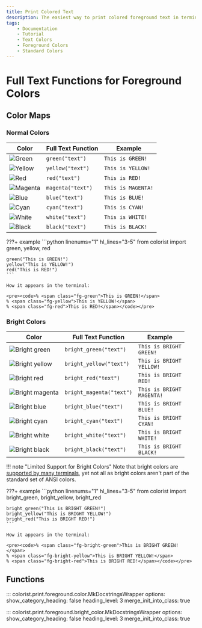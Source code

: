 ```yaml
---
title: Print Colored Text
description: The easiest way to print colored foreground text in terminal output using Colorist for Python. This documentation includes color maps and code examples.
tags:
    - Documentation
    - Tutorial
    - Text Colors
    - Foreground Colors
    - Standard Colors
---
```


# Full Text Functions for Foreground Colors
## Color Maps
### Normal Colors

| Color                                                    | Full Text Function    | Example                                                       |
| -------------------------------------------------------- | --------------------- | ------------------------------------------------------------- |
| ![Green](../../assets/images/colors/green_16x16.png)     | `green("text")`       | <code><span class="fg-green">This is GREEN!</span></code>     |
| ![Yellow](../../assets/images/colors/yellow_16x16.png)   | `yellow("text")`      | <code><span class="fg-yellow">This is YELLOW!</span></code>   |
| ![Red](../../assets/images/colors/red_16x16.png)         | `red("text")`         | <code><span class="fg-red">This is RED!</span></code>         |
| ![Magenta](../../assets/images/colors/magenta_16x16.png) | `magenta("text")`     | <code><span class="fg-magenta">This is MAGENTA!</span></code> |
| ![Blue](../../assets/images/colors/blue_16x16.png)       | `blue("text")`        | <code><span class="fg-blue">This is BLUE!</span></code>       |
| ![Cyan](../../assets/images/colors/cyan_16x16.png)       | `cyan("text")`        | <code><span class="fg-cyan">This is CYAN!</span></code>       |
| ![White](../../assets/images/colors/white_16x16.png)     | `white("text")`       | <code><span class="fg-white">This is WHITE!</span></code>     |
| ![Black](../../assets/images/colors/black_16x16.png)     | `black("text")`       | <code><span class="fg-black">This is BLACK!</span></code>     |

???+ example
    ```python linenums="1" hl_lines="3-5"
    from colorist import green, yellow, red

    green("This is GREEN!")
    yellow("This is YELLOW!")
    red("This is RED!")
    ```

    How it appears in the terminal:

    <pre><code>% <span class="fg-green">This is GREEN!</span>
    % <span class="fg-yellow">This is YELLOW!</span>
    % <span class="fg-red">This is RED!</span></code></pre>

### Bright Colors

| Color                                                                  | Full Text Function       | Example                                                                     |
| ---------------------------------------------------------------------- | ------------------------ | --------------------------------------------------------------------------- |
| ![Bright green](../../assets/images/colors/bright_green_16x16.png)     | `bright_green("text")`   | <code><span class="fg-bright-green">This is BRIGHT GREEN!</span></code>     |
| ![Bright yellow](../../assets/images/colors/bright_yellow_16x16.png)   | `bright_yellow("text")`  | <code><span class="fg-bright-yellow">This is BRIGHT YELLOW!</span></code>   |
| ![Bright red](../../assets/images/colors/bright_red_16x16.png)         | `bright_red("text")`     | <code><span class="fg-bright-red">This is BRIGHT RED!</span></code>         |
| ![Bright magenta](../../assets/images/colors/bright_magenta_16x16.png) | `bright_magenta("text")` | <code><span class="fg-bright-magenta">This is BRIGHT MAGENTA!</span></code> |
| ![Bright blue](../../assets/images/colors/bright_blue_16x16.png)       | `bright_blue("text")`    | <code><span class="fg-bright-blue">This is BRIGHT BLUE!</span></code>       |
| ![Bright cyan](../../assets/images/colors/bright_cyan_16x16.png)       | `bright_cyan("text")`    | <code><span class="fg-bright-cyan">This is BRIGHT CYAN!</span></code>       |
| ![Bright white](../../assets/images/colors/bright_white_16x16.png)     | `bright_white("text")`   | <code><span class="fg-bright-white">This is BRIGHT WHITE!</span></code>     |
| ![Bright black](../../assets/images/colors/bright_black_16x16.png)     | `bright_black("text")`   | <code><span class="fg-bright-black">This is BRIGHT BLACK!</span></code>     |

!!! note "Limited Support for Bright Colors"
    Note that bright colors are [supported by many terminals](../../user-guide/materials/terminal-support.md), yet not all as bright colors aren't part of the standard set of ANSI colors.

???+ example
    ```python linenums="1" hl_lines="3-5"
    from colorist import bright_green, bright_yellow, bright_red

    bright_green("This is BRIGHT GREEN!")
    bright_yellow("This is BRIGHT YELLOW!")
    bright_red("This is BRIGHT RED!")
    ```

    How it appears in the terminal:

    <pre><code>% <span class="fg-bright-green">This is BRIGHT GREEN!</span>
    % <span class="fg-bright-yellow">This is BRIGHT YELLOW!</span>
    % <span class="fg-bright-red">This is BRIGHT RED!</span></code></pre>

## Functions

::: colorist.print.foreground.color.MkDocstringsWrapper
    options:
      show_category_heading: false
      heading_level: 3
      merge_init_into_class: true

::: colorist.print.foreground.bright_color.MkDocstringsWrapper
    options:
      show_category_heading: false
      heading_level: 3
      merge_init_into_class: true
